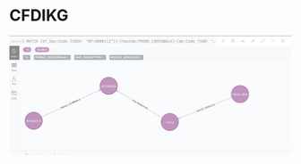 # CFDIKG

![alt text](https://github.com/TaylorResearchLab/CFDIKG/blob/master/images/umls_nodes.png)
